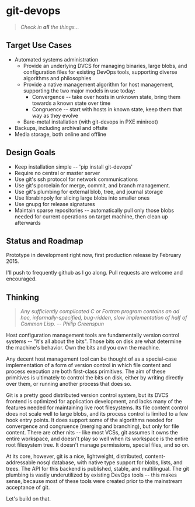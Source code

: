 git-devops
==========

> *Check in **all** the things...*


Target Use Cases
----------------

- Automated systems administration
    - Provide an underlying DVCS for managing binaries, large blobs,
      and configuration files for existing DevOps tools, supporting
      diverse algorithms and philosophies
    - Provide a native management algorithm for host
      management, supporting the two major models in use today:
        - Convergence -- take over hosts in unknown state, bring them
          towards a known state over time
        - Congruence -- start with hosts in known state, keep them
          that way as they evolve 
    - Bare-metal installation (with git-devops in PXE miniroot)
- Backups, including archival and offsite
- Media storage, both online and offline


Design Goals
------------

- Keep installation simple -- 'pip install git-devops'
- Require no central or master server
- Use git's ssh protocol for network communications
- Use git's porcelain for merge, commit, and branch management.
- Use git's plumbing for external blob, tree, and journal storage 
- Use librabinpoly for slicing large blobs into smaller ones
- Use gnupg for release signatures
- Maintain sparse repositories -- automatically pull only those blobs
  needed for current operations on target machine, then clean up
  afterwards



Status and Roadmap
------------------

Prototype in development right now, first production release by
February 2015.

I'll push to frequently github as I go along.  Pull requests are
welcome and encouraged.



Thinking
--------

> *Any sufficiently complicated C or Fortran program contains an ad
> hoc, informally-specified, bug-ridden, slow implementation of half
> of Common Lisp.  -- Philip Greenspun*

Host configuration management tools are fundamentally version control
systems -- "it's all about the bits".  Those bits on disk are what
determine the machine's behavior.  Own the bits and you own the
machine. 

Any decent host management tool can be thought of as a special-case
implementation of a form of version control in which file content and
process execution are both first-class primitives.  The aim of these
primitives is ultimately to control the bits on disk, either by
writing directly over them, or running another process that does so.

Git is a pretty good distributed version control system, but its DVCS
frontend is optimized for application development, and lacks many of
the features needed for maintaining live root filesystems. Its file
content control does not scale well to large blobs, and its process
control is limited to a few hook entry points.  It does support some
of the algorithms needed for convergence and congruence (merging and
branching), but only for file content. There are other nits -- like
most VCSs, git assumes it owns the entire workspace, and doesn't play
so well when its workspace is the entire root filesystem tree. It
doesn't manage permissions, special files, and so on. 

At its core, however, git is a nice, lightweight, distributed,
content-addressable nosql database, with native type support for
blobs, lists, and trees.  The API for this backend is published,
stable, and multilingual.  The git plumbing is vastly underutilized by
existing DevOps tools -- this makes sense, because most of these tools
were created prior to the mainstream acceptance of git.

Let's build on that.


